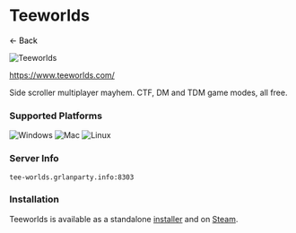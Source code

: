 # Teeworlds
<a href="https://grlanparty.info" style="text-decoration: none; color: black;">&#8592; Back</a>

![Teeworlds](https://shared.fastly.steamstatic.com/store_item_assets/steam/apps/380840/header.jpg?t=1578354106)

https://www.teeworlds.com/

Side scroller multiplayer mayhem. CTF, DM and TDM game modes, all free.

### Supported Platforms
![Windows](https://img.icons8.com/color/48/000000/windows-10.png) ![Mac](https://img.icons8.com/color/48/000000/mac-os.png) ![Linux](https://img.icons8.com/color/48/000000/linux.png)

### Server Info
`tee-worlds.grlanparty.info:8303` <span id="server-status"></span>

### Installation
Teeworlds is available as a standalone [installer](https://www.teeworlds.com/?page=downloads) and on [Steam](https://store.steampowered.com/app/380840/Teeworlds/?curator_clanid=6859938&curator_listid=48389).


<script>
document.addEventListener("DOMContentLoaded", function() {
    const statusElement = document.getElementById("server-status");

    fetch("https://api.grlanparty.info/status?stack_name=teeworlds")
        .then(response => response.json())
        .then(data => {
            console.log("Response data:", data);
            const circle = document.createElement("span");
            circle.style.display = "inline-block";
            circle.style.width = "10px";
            circle.style.height = "10px";
            circle.style.borderRadius = "50%";
            circle.style.marginLeft = "5px";
            circle.style.backgroundColor = data.result === true ? "green" : "grey";
            statusElement.appendChild(circle);
        })
        .catch(error => {
            console.error("Error fetching server status:", error);
        });
});
</script></body></html>

